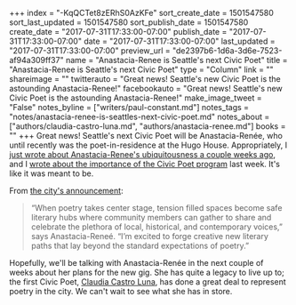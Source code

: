 +++
index = "-KqQCTet8zERhS0AzKFe"
sort_create_date = 1501547580
sort_last_updated = 1501547580
sort_publish_date = 1501547580
create_date = "2017-07-31T17:33:00-07:00"
publish_date = "2017-07-31T17:33:00-07:00"
date = "2017-07-31T17:33:00-07:00"
last_updated = "2017-07-31T17:33:00-07:00"
preview_url = "de2397b6-1d6a-3d6e-7523-af94a309ff37"
name = "Anastacia-Renee is Seattle's next Civic Poet"
title = "Anastacia-Renee is Seattle's next Civic Poet"
type = "Column"
link = ""
shareimage = ""
twitterauto = "Great news! Seattle's new Civic Poet is the astounding Anastacia-Renee!"
facebookauto = "Great news! Seattle's new Civic Poet is the astounding Anastacia-Renee!"
make_image_tweet = "False"
notes_byline = ["writers/paul-constant.md"]
notes_tags = "notes/anastacia-renee-is-seattles-next-civic-poet.md"
notes_about = ["authors/claudia-castro-luna.md", "authors/anastacia-renee.md"]
books = ""
+++
Great news! Seattle's next Civic Poet will be Anastacia-Renée, who until recently was the poet-in-residence at the Hugo House. Appropriately, I [just wrote about Anastacia-Renee's ubiquitousness a couple weeks ago](http://www.seattlereviewofbooks.com/notes/2017/07/19/literary-event-of-the-week-forget-it-reading-at-elliott-bay-book-company/), and I [wrote about the importance of the Civic Poet program](http://www.seattlereviewofbooks.com/reviews/we-the-poems/) last week. It's like it was meant to be.

From [the city's announcement](http://artbeat.seattle.gov/2017/07/31/anastacia-renee-tolbert-selected-as-seattles-next-civic-poet/):

<blockquote>“When poetry takes center stage, tension filled spaces become safe literary hubs where community members can gather to share and celebrate the plethora of local, historical, and contemporary voices,” says Anastacia-Reneé. “I’m excited to forge creative new literary paths that lay beyond the standard expectations of poetry.”</blockquote>

Hopefully, we'll be talking with Anastacia-Renée in the next couple of weeks about her plans for the new gig. She has quite a legacy to live up to; the first Civic Poet, [Claudia Castro Luna](http://www.seattlereviewofbooks.com/authors/claudia-castro-luna/), has done a great deal to represent poetry in the city. We can't wait to see what she has in store.